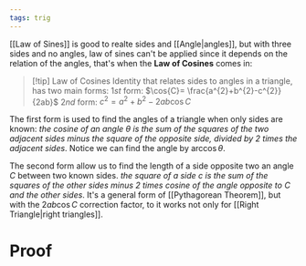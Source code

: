 ```yaml
---
tags: trig
---
```

[[Law of Sines]] is good to realte sides and [[Angle|angles]], but with three sides and no angles, law of sines can't be applied since it depends on the relation of the angles, that's when the **Law of Cosines** comes in:

>[!tip] Law of Cosines
>Identity that relates sides to angles in a triangle, has two main forms:
>$1$*st* form: $\cos{C}= \frac{a^{2}+b^{2}-c^{2}}{2ab}$ 
>$2$*nd* form: $c^{2} = a^{2}+b^{2}-2ab\cos{C}$

The first form is used to find the angles of a triangle when only sides are known: *the cosine of an angle $\theta$ is the sum of the squares of the two adjacent sides minus the square of the opposite side, divided by $2$ times the adjacent sides*. Notice we can find the angle by $\arccos{\theta}$.

The second form allow us to find the length of a side opposite two an angle $C$ between two known sides. *the square of a side $c$ is the sum of the squares of the other sides minus 2 times cosine of the angle opposite to $C$ and the other sides*.
It's a general form of [[Pythagorean Theorem]], but with the $2ab\cos{C}$ correction factor, to it works not only for [[Right Triangle|right triangles]].
# Proof






